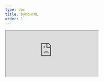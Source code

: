 ```yaml
---
type: doc
title: syncHTML
order: 1
---
```


<iframe class="editor" src="https://grimoiregl.github.io/grimoire.gl-example#syncHTML"></iframe>
